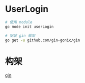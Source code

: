 # UserLogin

```sh
# 使用 module
go mode init userLogin

# 安装 gin 框架
go get -u github.com/gin-gonic/gin
```

# 构架
[gin](https://gin-gonic.com/zh-cn/docs/)  